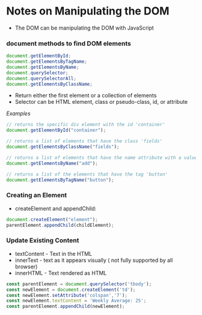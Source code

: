 # Notes on Manipulating the DOM

- The DOM can be manipulating the DOM with JavaScript

### document methods to find DOM elements

```js
document.getElementById;
document.getElementsByTagName;
document.getElementsByName;
document.querySelector;
document.querySelectorAll;
document.getElementsByClassName;
```

- Return either the first element or a collection of elements
- Selector can be HTML element, class or pseudo-class, id, or attribute

_Examples_

```js
// returns the specific div element with the id 'container'
document.getElementById("container");

// returns a list of elements that have the class 'fields'
document.getElementsByClassName("fields");

// returns a list of elements that have the name attribute with a value of 'add'
document.getElementsByName("add");

// returns a list of the elements that have the tag 'button'
document.getElementsByTagName("button");
```

### Creating an Element

- createElement and appendChild:

```js
document.createElement("element");
parentElement.appendChild(childElement);
```

### Update Existing Content

- textContent - Text in the HTML
- innerText - text as it appears visually ( not fully supported by all browser)
- innerHTML - Text rendered as HTML

```js
const parentElement = document.querySelector('tbody');
const newElement = document.createElement('td');
const newElement.setAttribute('colspan','7');
const newElement.textContent = 'Weekly Average: 25';
const parentElement.appendChild(newElement);
```

